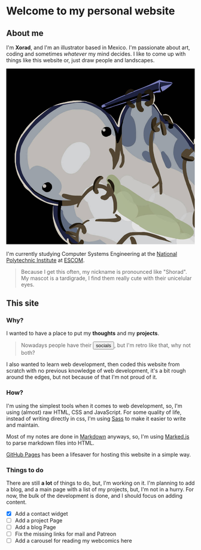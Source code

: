 # Welcome to my personal website

## About me

I'm **Xorad**, and I'm an illustrator based in Mexico. I'm passionate about art, coding and sometimes *whatever* my mind decides. I like to come up with things like this website or, just draw people and landscapes.

![Xorad](/assets/media/xorad.jpg)

I'm currently studying Computer Systems Engineering at the [National Polytechnic Institute](https://www.ipn.mx/ "IPN on Spanish") at [ESCOM](https://www.escom.ipn.mx/ "Escuela Superior de Cómputo").

> Because I get this often, my nickname is pronounced like "Shorad". My mascot is a tardigrade, I find them really cute with their unicelular eyes.

<!-- While writing this [copilot](https://copilot.github.com/) autocompleted with this gem:
```markdown
> Because I get this question a lot, I'm not a furry, I just like to draw them.
```-->

## This site

### Why?

I wanted to have a place to put my **thoughts** and my **projects**.

<!-- I'm not getting rid of this warning for inline html, not worth it -->
> Nowadays people have their <button onclick="toggleContactInfo()" title="Here are mine">socials</button>, but I'm retro like that, why not both?

I also wanted to learn web development, then coded this website from scratch with no previous knowledge of web development, it's a bit rough around the edges, but not because of that I'm not proud of it.

### How?

I'm using the simplest tools when it comes to web development, so, I'm using (almost) raw HTML, CSS and JavaScript. For some quality of life, instead of writing directly in css, I'm using [Sass](https://sass-lang.com/ "A life saving preprocessor") to make it easier to write and maintain.

Most of my notes are done in [Markdown](https://www.markdownguide.org/ "A guide if you want to get started") anyways, so, I'm using [Marked.js](https://marked.js.org/ "Their page") to parse markdown files into HTML.

[GitHub Pages](https://pages.github.com/ "Hosting for GitHub Repos") has been a lifesaver for hosting this website in a simple way.

### Things to do

There are still **a lot** of things to do, but, I'm working on it. I'm planning to add a blog, and a main page with a list of my projects, but, I'm not in a hurry. For now, the bulk of the development is done, and I should focus on adding content.

- [x] Add a contact widget
- [ ] Add a project Page
- [ ] Add a blog Page
- [ ] Fix the missing links for mail and Patreon
- [ ] Add a carousel for reading my webcomics here

